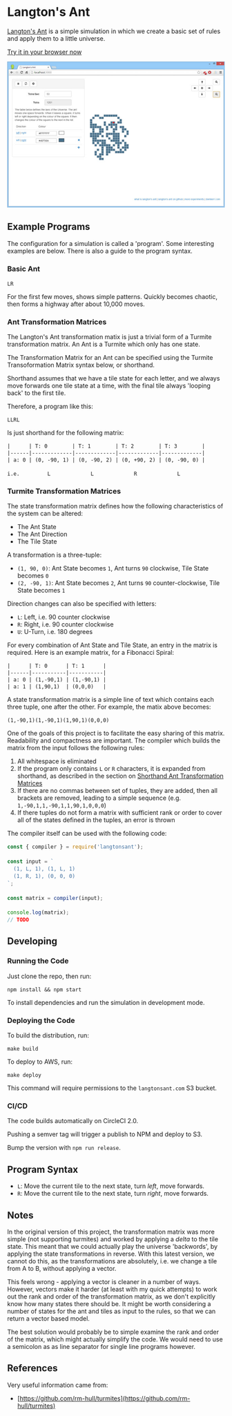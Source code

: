 # Langton's Ant

[Langton's Ant](http://en.wikipedia.org/wiki/Langton's_ant) is a simple simulation in which we create a basic set of rules and apply them to a little universe. 

[Try it in your browser now](http://langtonsant.com)

![Langton's Ant](./docs/langtonsant.jpg)

## Example Programs

The configuration for a simulation is called a 'program'. Some interesting 
examples are below. There is also a guide to the program syntax.

### Basic Ant

```
LR
```

For the first few moves, shows simple patterns. Quickly becomes chaotic, then
forms a highway after about 10,000 moves.

### Ant Transformation Matrices

The Langton's Ant transformation matix is just a trivial form of a Turmite transformation matrix. An Ant is a Turmite which only has one state.

The Transformation Matrix for an Ant can be specified using the Turmite Transoformation Matrix syntax below, or shorthand.

Shorthand assumes that we have a tile state for each letter, and we always move forwards one tile state at a time, with the final tile always 'looping back' to the first tile.

Therefore, a program like this:

```
LLRL
```

Is just shorthand for the following matrix:

```
|      | T: 0        | T: 1        | T: 2        | T: 3        |
|------|-------------|-------------|-------------|-------------|
| a: 0 | (0, -90, 1) | (0, -90, 2) | (0, +90, 2) | (0, -90, 0) |

i.e.         L             L             R             L
```

### Turmite Transformation Matrices

The state transformation matrix defines how the following characteristics of the system can be altered:

- The Ant State
- The Ant Direction
- The Tile State

A transformation is a three-tuple:

- `(1, 90, 0)`: Ant State becomes `1`, Ant turns `90` clockwise, Tile State becomes `0`
- `(2, -90, 1)`: Ant State becomes `2`, Ant turns `90` counter-clockwise, Tile State becomes `1`

Direction changes can also be specified with letters:

- `L`: Left, i.e. 90 counter clockwise
- `R`: Right, i.e. 90 counter clockwise
- `U`: U-Turn, i.e. 180 degrees

For every combination of Ant State and Tile State, an entry in the matrix is required. Here is an example matrix, for a Fibonacci Spiral:

```
|      | T: 0      | T: 1      |
|------|-----------|-----------|
| a: 0 | (1,-90,1) | (1,-90,1) |
| a: 1 | (1,90,1)  | (0,0,0)   |
```

A state transformation matrix is a simple line of text which contains each three tuple, one after the other. For example, the matix above becomes:

```
(1,-90,1)(1,-90,1)(1,90,1)(0,0,0)
```

One of the goals of this project is to facilitate the easy sharing of this matrix. Readability and compactness are important. The compiler which builds the matrix from the input follows the following rules:

1. All whitespace is eliminated
2. If the program only contains `L` or `R` characters, it is expanded from shorthand, as described in the section on [Shorthand Ant Transformation Matrices]()
3. If there are no commas between set of tuples, they are added, then all brackets are removed, leading to a simple sequence (e.g. `1,-90,1,1,-90,1,1,90,1,0,0,0`)
4. If there tuples do not form a matrix with sufficient rank or order to cover all of the states defined in the tuples, an error is thrown

The compiler itself can be used with the following code:

```js
const { compiler } = require('langtonsant');

const input = `
  (1, L, 1), (1, L, 1)
  (1, R, 1), (0, 0, 0)
`;

const matrix = compiler(input);

console.log(matrix);
// TODO
```
  

## Developing

### Running the Code

Just clone the repo, then run:

```
npm install && npm start
```

To install dependencies and run the simulation in development mode.

### Deploying the Code

To build the distribution, run:

```
make build
```

To deploy to AWS, run:

```
make deploy
```

This command will require permissions to the `langtonsant.com` S3 bucket.

### CI/CD

The code builds automatically on CircleCI 2.0.

Pushing a semver tag will trigger a publish to NPM and deploy to S3.

Bump the version with `npm run release`.

## Program Syntax

- `L`: Move the current tile to the next state, turn *left*, move forwards.
- `R`: Move the current tile to the next state, turn *right*, move forwards.

## Notes

In the original version of this project, the transformation matrix was more simple (not supporting turmites) and worked by applying a *delta* to the tile state. This meant that we could actually play the universe 'backwords', by applying the state transformations in reverse. With this latest version, we cannot do this, as the transformations are absolutely, i.e. we change a tile from A to B, without applying a vector.

This feels wrong - applying a vector is cleaner in a number of ways. However, vectors make it harder (at least with my quick attempts) to work out the rank and order of the transformation matrix, as we don't explicitly know how many states there should be. It might be worth considering a number of states for the ant and tiles as input to the rules, so that we can return a vector based model.

The best solution would probably be to simple examine the rank and order of the matrix, which might actually simplify the code. We would need to use a semicolon as as line separator for single line programs however.

## References

Very useful information came from:

- [https://github.com/rm-hull/turmites](https://github.com/rm-hull/turmites)


